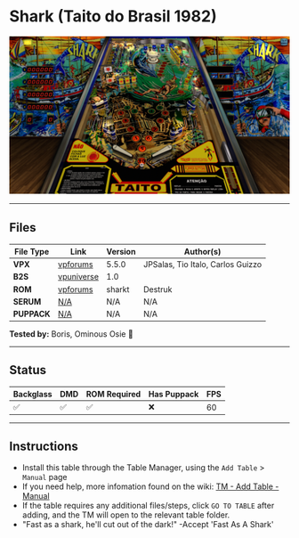 # Shark (Taito do Brasil 1982)

![Table Preview](../../images/vpx-shark.jpg)

---

## Files
| File Type | Link | Version | Author(s) | 
|-----------|--------|----------|--------------|
| **VPX** | [vpforums](https://www.vpforums.org/index.php?app=downloads&showfile=13164) | 5.5.0 | JPSalas, Tio Italo, Carlos Guizzo |
| **B2S** | [vpuniverse](https://vpuniverse.com/files/file/12178-shark-taito-1982-b2s-full-dmd/) | 1.0 |  |
| **ROM** | [vpforums](https://www.vpforums.org/index.php?app=downloads&showfile=572) | sharkt | Destruk |
| **SERUM** | [N/A](#) | N/A | N/A |
| **PUPPACK** | [N/A](#) | N/A | N/A |

**Tested by:** Boris, Ominous Osie 🌸

---

## Status 

| Backglass | DMD | ROM Required | Has Puppack | FPS |
|-----------|-----|-----|-----|-----|
| ✅ | ✅ | ✅ | ❌ | 60 |

---

## Instructions

- Install this table through the Table Manager, using the `Add Table` > `Manual` page
- If you need help, more infomation found on the wiki: [TM - Add Table - Manual](https://github.com/LegendsUnchained/vpx-standalone-alp4k/wiki/%5B04%5D-%F0%9F%A7%A1-TM-%E2%80%90-Other-Features#add-table---manual)
- If the table requires any additional files/steps, click `GO TO TABLE` after adding, and the TM will open to the relevant table folder.
- "Fast as a shark, he'll cut out of the dark!" -Accept 'Fast As A Shark'
